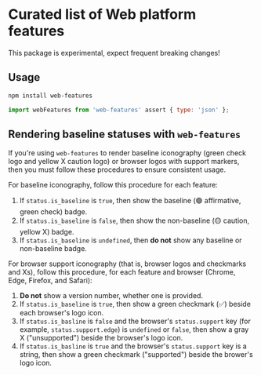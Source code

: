# Curated list of Web platform features

This package is experimental, expect frequent breaking changes!

## Usage

```sh
npm install web-features
```

```js
import webFeatures from 'web-features' assert { type: 'json' };
```

## Rendering baseline statuses with `web-features`

If you're using `web-features` to render baseline iconography (green check logo and yellow X caution logo) or browser logos with support markers, then you must follow these procedures to ensure consistent usage.

For baseline iconography, follow this procedure for each feature:

1. If `status.is_baseline` is `true`, then show the baseline (🟢 affirmative, green check) badge.
1. If `status.is_baseline` is `false`, then show the non-baseline (🟡 caution, yellow X) badge.
1. If `status.is_baseline` is `undefined`, then **do not** show any baseline or non-baseline badge.

For browser support iconography (that is, browser logos and checkmarks and Xs), follow this procedure, for each feature and browser (Chrome, Edge, Firefox, and Safari):

1. **Do not** show a version number, whether one is provided.
1. If `status.is_baseline` is `true`, then show a green checkmark (✅) beside each browser's logo icon.
1. If `status.is_basline` is `false` and the browser's `status.support` key (for example, `status.support.edge`) is `undefined` or `false`, then show a gray X ("unsupported") beside the browser's logo icon.
1. If `status.is_basline` is `true` and the browser's `status.support` key is a string, then show a green checkmark ("supported") beside the brower's logo icon.
